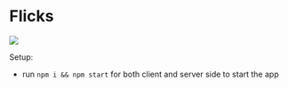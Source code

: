 # Flicks

![](./video/demo.gif)


Setup:
- run ```npm i && npm start``` for both client and server side to start the app